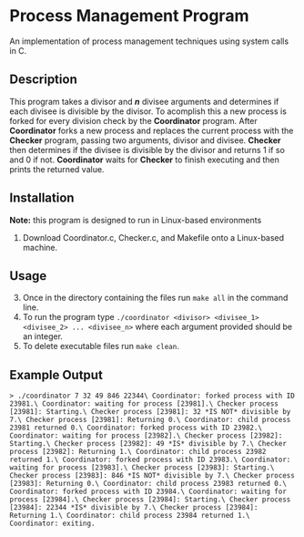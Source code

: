 # Process Management Program
An implementation of process management techniques using system calls in C.
## Description
This program takes a divisor and ***n*** divisee arguments and determines if each divisee is divisible by the divisor. 
To acomplish this a new process is forked for every division check by the **Coordinator** program.
After **Coordinator** forks a new process and replaces the current process with the **Checker** program, passing two arguments, divisor and divisee.
**Checker** then determines if the divisee is divisible by the divisor and returns 1 if so and 0 if not.
**Coordinator** waits for **Checker** to finish executing and then prints the returned value.
## Installation
**Note:** this program is designed to run in Linux-based environments
1. Download Coordinator.c, Checker.c, and Makefile onto a Linux-based machine.
## Usage
3. Once in the directory containing the files run `make all` in the command line.
4. To run the program type `./coordinator <divisor> <divisee_1> <divisee_2> ... <divisee_n>` where each argument provided should be an integer.
5. To delete executable files run `make clean`.
## Example Output
`> ./coordinator 7 32 49 846 22344\
Coordinator: forked process with ID 23981.\
Coordinator: waiting for process [23981].\
Checker process [23981]: Starting.\
Checker process [23981]: 32 *IS NOT* divisible by 7.\
Checker process [23981]: Returning 0.\
Coordinator: child process 23981 returned 0.\
Coordinator: forked process with ID 23982.\
Coordinator: waiting for process [23982].\
Checker process [23982]: Starting.\
Checker process [23982]: 49 *IS* divisible by 7.\
Checker process [23982]: Returning 1.\
Coordinator: child process 23982 returned 1.\
Coordinator: forked process with ID 23983.\
Coordinator: waiting for process [23983].\
Checker process [23983]: Starting.\
Checker process [23983]: 846 *IS NOT* divisible by 7.\
Checker process [23983]: Returning 0.\
Coordinator: child process 23983 returned 0.\
Coordinator: forked process with ID 23984.\
Coordinator: waiting for process [23984].\
Checker process [23984]: Starting.\
Checker process [23984]: 22344 *IS* divisible by 7.\
Checker process [23984]: Returning 1.\
Coordinator: child process 23984 returned 1.\
Coordinator: exiting.`
